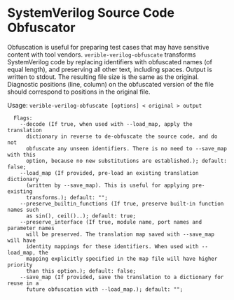 # SystemVerilog Source Code Obfuscator

<!--*
freshness: { owner: 'hzeller' reviewed: '2020-10-05' }
*-->

Obfuscation is useful for preparing test cases that may have sensitive content
with tool vendors. `verible-verilog-obfuscate` transforms SystemVerilog code by
replacing identifiers with obfuscated names (of equal length), and preserving
all other text, including spaces. Output is written to stdout. The resulting
file size is the same as the original. Diagnostic positions (line, column) on
the obfuscated version of the file should correspond to positions in the
original file.

Usage: `verible-verilog-obfuscate [options] < original > output`

```
  Flags:
    --decode (If true, when used with --load_map, apply the translation
      dictionary in reverse to de-obfuscate the source code, and do not
      obfuscate any unseen identifiers. There is no need to --save_map with this
      option, because no new substitutions are established.); default: false;
    --load_map (If provided, pre-load an existing translation dictionary
      (written by --save_map). This is useful for applying pre-existing
      transforms.); default: "";
    --preserve_builtin_functions (If true, preserve built-in function names such
      as sin(), ceil()..); default: true;
    --preserve_interface (If true, module name, port names and parameter names
      will be preserved. The translation map saved with --save_map will have
      identity mappings for these identifiers. When used with --load_map, the
      mapping explicitly specified in the map file will have higher priority
      than this option.); default: false;
    --save_map (If provided, save the translation to a dictionary for reuse in a
      future obfuscation with --load_map.); default: "";
```
